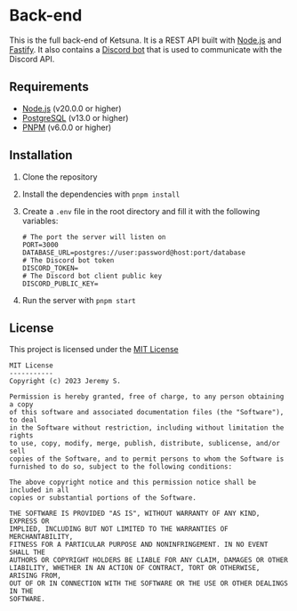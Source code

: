# Back-end

This is the full back-end of Ketsuna. It is a REST API built with [Node.js](https://nodejs.org/en/) and [Fastify](https://www.fastify.io/). It also contains a [Discord bot](https://discord.com/developers/docs/intro) that is used to communicate with the Discord API.

## Requirements

- [Node.js](https://nodejs.org/en/) (v20.0.0 or higher)
- [PostgreSQL](https://www.postgresql.org/) (v13.0 or higher)
- [PNPM](https://pnpm.io/) (v6.0.0 or higher)

## Installation

1. Clone the repository
2. Install the dependencies with `pnpm install`
3. Create a `.env` file in the root directory and fill it with the following variables:
    
    ```env
    # The port the server will listen on
    PORT=3000
    DATABASE_URL=postgres://user:password@host:port/database
    # The Discord bot token
    DISCORD_TOKEN=
    # The Discord bot client public key
    DISCORD_PUBLIC_KEY=
    ```
4. Run the server with `pnpm start`

## License

This project is licensed under the [MIT License](https://opensource.org/license/mit/)

```
MIT License
-----------
Copyright (c) 2023 Jeremy S.

Permission is hereby granted, free of charge, to any person obtaining a copy
of this software and associated documentation files (the "Software"), to deal
in the Software without restriction, including without limitation the rights
to use, copy, modify, merge, publish, distribute, sublicense, and/or sell
copies of the Software, and to permit persons to whom the Software is
furnished to do so, subject to the following conditions:

The above copyright notice and this permission notice shall be included in all
copies or substantial portions of the Software.

THE SOFTWARE IS PROVIDED "AS IS", WITHOUT WARRANTY OF ANY KIND, EXPRESS OR
IMPLIED, INCLUDING BUT NOT LIMITED TO THE WARRANTIES OF MERCHANTABILITY,
FITNESS FOR A PARTICULAR PURPOSE AND NONINFRINGEMENT. IN NO EVENT SHALL THE
AUTHORS OR COPYRIGHT HOLDERS BE LIABLE FOR ANY CLAIM, DAMAGES OR OTHER
LIABILITY, WHETHER IN AN ACTION OF CONTRACT, TORT OR OTHERWISE, ARISING FROM,
OUT OF OR IN CONNECTION WITH THE SOFTWARE OR THE USE OR OTHER DEALINGS IN THE
SOFTWARE.

```